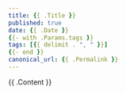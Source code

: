 ```yaml
---
title: {{ .Title }}
published: true
date: {{ .Date }}
{{- with .Params.tags }}
tags: [{{ delimit . ", " }}]
{{- end }}
canonical_url: {{ .Permalink }}
---
```


{{ .Content }}
